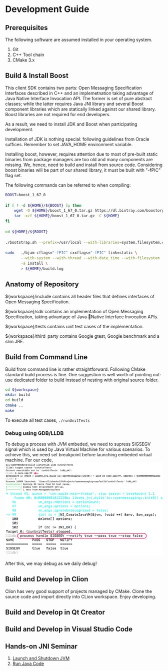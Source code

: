 # Development Guide

## Prerequisites
The following software are assumed installed in your operating system.

1. Git
2. C++ Tool chain
3. CMake 3.x

## Build & Install Boost
This client SDK contains two parts: Open Messaging Specification Interfaces described in C++ and an implemetnation taking advantage of Java Native Interface Invocation API. The former is set of pure abstract classes; while the latter requires Java JNI library and several Boost component libraries which are statically linked against our shared library. Boost libraries are not required for end developers.

As a result, we need to install JDK and Boost when participating development.

Installation of JDK is nothing special: following guidelines from Oracle suffices. Remember to set JAVA_HOME environment variable.

Installing boost, however, requires attention due to most of pre-built static binaries from package managers are too old and many components are missing. We, hence, need to build and install from source code. Considering boost binaries will be part of our shared library, it must be built with "-fPIC" flag set.

The following commands can be referred to when compiling:

```sh
BOOST=boost_1_67_0

if [ ! -d ${HOME}/${BOOST} ]; then
    wget -O ${HOME}/boost_1_67_0.tar.gz https://dl.bintray.com/boostorg/release/1.67.0/source/boost_1_67_0.tar.gz
    tar -xzf ${HOME}/boost_1_67_0.tar.gz -C ${HOME}
fi

cd ${HOME}/${BOOST}

./bootstrap.sh --prefix=/usr/local --with-libraries=system,filesystem,chrono,thread,date_time

sudo   ./bjam cflags="-fPIC" cxxflags="-fPIC" link=static \
       --with-system --with-thread --with-date_time --with-filesystem --with-chrono  \
       -a install \
       > ${HOME}/build.log

```


## Anatomy of Repository

${workspace}/include contains all header files that defines interfaces of Open Messaging Specification.

${workspace}/sdk contains an implementation of Open Messaging Specification, taking advantage of Java Native Interface Invocation APIs.

${workspace}/tests contains unit test cases of the implementation.

${workspace}/third_party contains Google gtest, Google benchmark and a slim JRE.

## Build from Command Line

Build from command line is rather straightforward. Following CMake standard build process is fine. One suggestion is well worth of pointing out: use dedicated folder to build instead of nesting with original source folder.

```sh
cd ${workspace}
mkdir build
cd build
cmake ..
make 
```

To execute all test cases, `./runUnitTests`

### Debug using GDB/LLDB
To debug a process with JVM embeded, we need to supress SIGSEGV signal which is used by Java Virtual Machine for various scenarios. To achieve this, we need set breakpoint before launching embeded virtual machine. For our code,
![Set Breakpoint](images/breakpoint.png)
![Suppress SIGSEGV](images/handle_sigsegv.png)

After this, we may debug as we daily debug!


## Build and Develop in Clion

Clion has very good support of projects managed by CMake. Clone the source code and import directly into CLion workspace. Enjoy developing.

## Build and Develop in Qt Creator

## Build and Develop in Visual Studio Code

## Hands-on JNI Seminar
1. [Launch and Shutdown JVM](JNI_Introduction.md)
2. [Run Java Code](JNI_RunJavaCode.md)